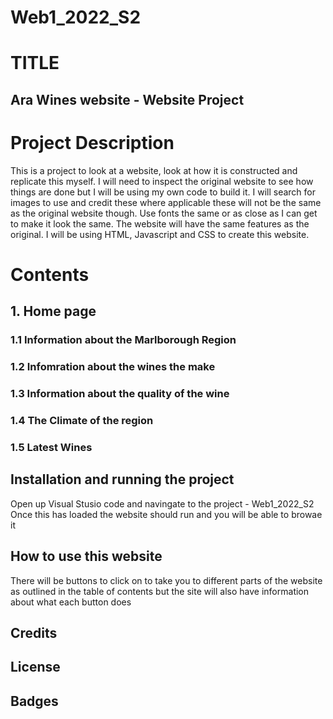 # Web1_2022_S2
# TITLE
## Ara Wines website - Website Project 

# Project Description
This is a project to look at a website, look at how it is constructed and replicate this myself. I will need to inspect the original website to see how things are done but I will be using my own code to build it.
I will search for images to use and credit these where applicable these will not be the same as the original website though. Use fonts the same or as close as I can get to make it look the same. The website will have the same features as the original. 
I will be using HTML, Javascript and CSS to create this website. 

# Contents
 ## 1. Home page
 ### 1.1 Information about the Marlborough Region
 ### 1.2 Infomration about the wines the make
 ### 1.3 Information about the quality of the wine
 ### 1.4 The Climate of the region
 ### 1.5 Latest Wines
 
 ## Installation and running the project
 Open up Visual Stusio code and navingate to the project - Web1_2022_S2
 Once this has loaded the website should run and you will be able to browae it
 
 ## How to use this website
There will be buttons to click on to take you to different parts of the website as outlined in the table of contents but the site will also have information about what each button does

## Credits

## License 

## Badges
